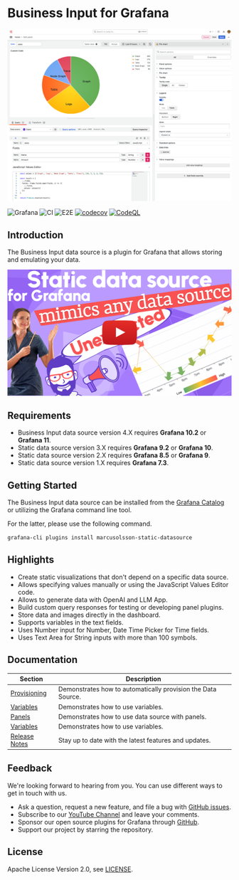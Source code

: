 # Business Input for Grafana

![Screenshot](https://github.com/volkovlabs/business-input/raw/main/src/img/dark.png)

![Grafana](https://img.shields.io/badge/Grafana-11.1-orange)
![CI](https://github.com/volkovlabs/business-input/workflows/CI/badge.svg)
![E2E](https://github.com/volkovlabs/business-input/workflows/E2E/badge.svg)
[![codecov](https://codecov.io/gh/VolkovLabs/business-input/branch/main/graph/badge.svg)](https://codecov.io/gh/VolkovLabs/business-input)
[![CodeQL](https://github.com/VolkovLabs/business-input/actions/workflows/codeql-analysis.yml/badge.svg)](https://github.com/VolkovLabs/business-input/actions/workflows/codeql-analysis.yml)

## Introduction

The Business Input data source is a plugin for Grafana that allows storing and emulating your data.

[![Business Input data source for Grafana | Mimic any data source | Tutorial and examples](https://raw.githubusercontent.com/volkovlabs/business-input/main/img/video.png)](https://youtu.be/QOV8ECOUjWs)

## Requirements

- Business Input data source version 4.X requires **Grafana 10.2** or **Grafana 11**.
- Static data source version 3.X requires **Grafana 9.2** or **Grafana 10**.
- Static data source version 2.X requires **Grafana 8.5** or **Grafana 9**.
- Static data source version 1.X requires **Grafana 7.3**.

## Getting Started

The Business Input data source can be installed from the [Grafana Catalog](https://grafana.com/grafana/plugins/marcusolsson-static-datasource/) or utilizing the Grafana command line tool.

For the latter, please use the following command.

```bash
grafana-cli plugins install marcusolsson-static-datasource
```

## Highlights

- Create static visualizations that don't depend on a specific data source.
- Allows specifying values manually or using the JavaScript Values Editor code.
- Allows to generate data with OpenAI and LLM App.
- Build custom query responses for testing or developing panel plugins.
- Store data and images directly in the dashboard.
- Supports variables in the text fields.
- Uses Number input for Number, Date Time Picker for Time fields.
- Uses Text Area for String inputs with more than 100 symbols.

## Documentation

| Section                                                                                  | Description                                                  |
| ---------------------------------------------------------------------------------------- | ------------------------------------------------------------ |
| [Provisioning](https://volkovlabs.io/plugins/volkovlabs-static-datasource/provisioning/) | Demonstrates how to automatically provision the Data Source. |
| [Variables](https://volkovlabs.io/plugins/volkovlabs-static-datasource/variables/)       | Demonstrates how to use variables.                           |
| [Panels](https://volkovlabs.io/plugins/volkovlabs-static-datasource/panels/)             | Demonstrates how to use data source with panels.             |
| [Variables](https://volkovlabs.io/plugins/volkovlabs-static-datasource/variables/)       | Demonstrates how to use variables.                           |
| [Release Notes](https://volkovlabs.io/plugins/volkovlabs-static-datasource/release/)     | Stay up to date with the latest features and updates.        |

## Feedback

We're looking forward to hearing from you. You can use different ways to get in touch with us.

- Ask a question, request a new feature, and file a bug with [GitHub issues](https://github.com/volkovlabs/business-input/issues).
- Subscribe to our [YouTube Channel](https://www.youtube.com/@volkovlabs) and leave your comments.
- Sponsor our open source plugins for Grafana through [GitHub](https://github.com/sponsors/VolkovLabs).
- Support our project by starring the repository.

## License

Apache License Version 2.0, see [LICENSE](https://github.com/volkovlabs/business-input/blob/main/LICENSE).
